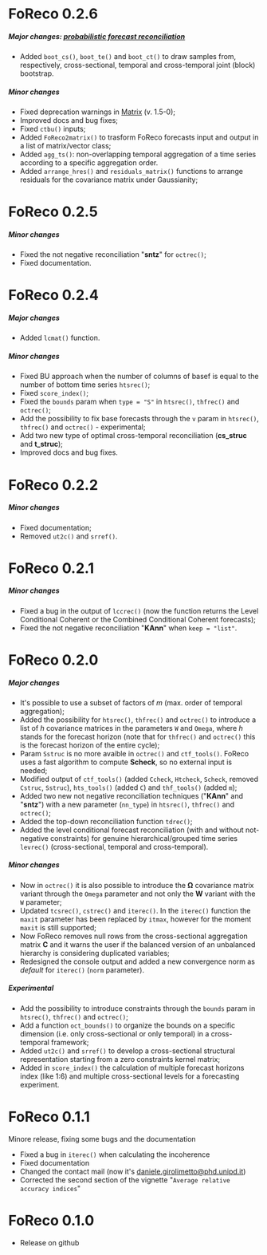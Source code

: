 # FoReco 0.2.6

##### Major changes: [probabilistic forecast reconciliation](https://danigiro.github.io/FoReco/articles/FoReco_prob.html)
* Added `boot_cs()`, `boot_te()` and `boot_ct()` to draw samples from, respectively, cross-sectional, temporal and cross-temporal joint (block) bootstrap.

##### Minor changes
* Fixed deprecation warnings in [Matrix](https://CRAN.R-project.org/package=Matrix) (v. 1.5-0);
* Improved docs and bug fixes;
* Fixed `ctbu()` inputs;
* Added `FoReco2matrix()` to trasform FoReco forecasts input and output in a list of matrix/vector class;
* Added `agg_ts()`: non-overlapping temporal aggregation of a time series according to a specific aggregation order.
* Added `arrange_hres()` and `residuals_matrix()` functions to arrange residuals for the covariance matrix under Gaussianity;

# FoReco 0.2.5

##### Minor changes
* Fixed the not negative reconciliation "**sntz**" for `octrec()`;
* Fixed documentation.

# FoReco 0.2.4

##### Major changes
* Added `lcmat()` function.

##### Minor changes
* Fixed BU approach when the number of columns of basef is equal to the number of bottom time series `htsrec()`;
* Fixed `score_index()`;
* Fixed the `bounds` param when `type = "S"` in `htsrec()`, `thfrec()` and `octrec()`;
* Add the possibility to fix base forecasts through the `v` param in `htsrec()`, `thfrec()` and `octrec()` - experimental;
* Add two new type of optimal cross-temporal reconciliation (**cs_struc** and **t_struc**);
* Improved docs and bug fixes.

# FoReco 0.2.2

##### Minor changes
* Fixed documentation;
* Removed `ut2c()` and `srref()`.

# FoReco 0.2.1

##### Minor changes
* Fixed a bug in the output of `lccrec()` (now the function returns the Level Conditional Coherent or the Combined Conditional Coherent forecasts);
* Fixed the not negative reconciliation "**KAnn**" when `keep = "list"`.

# FoReco 0.2.0

##### Major changes
* It's possible to use a subset of factors of *m* (max. order of temporal aggregation);
* Added the possibility for `htsrec()`, `thfrec()` and `octrec()` to introduce a list of *h* covariance matrices in the parameters `W` and `Omega`, where *h* stands for the forecast horizon (note that for `thfrec()` and `octrec()` this is the forecast horizon of the entire cycle);
* Param `Sstruc` is no more avaible in `octrec()` and `ctf_tools()`. FoReco uses a fast algorithm to compute **Scheck**, so no external input is needed;
* Modified output of `ctf_tools()` (added `Ccheck`, `Htcheck`, `Scheck`, removed `Cstruc`, `Sstruc`), `hts_tools()` (added `C`) and `thf_tools()` (added `m`);
* Added two new not negative reconciliation techniques ("**KAnn**" and "**sntz**") with a new parameter (`nn_type`) in `htsrec()`, `thfrec()` and `octrec()`;
* Added the top-down reconciliation function `tdrec()`;
* Added the level conditional forecast reconciliation (with and without not-negative constraints) for genuine hierarchical/grouped time series `levrec()` (cross-sectional, temporal and cross-temporal).

##### Minor changes
* Now in `octrec()` it is also possible to introduce the **Ω** covariance matrix variant through the `Omega` parameter and not only the **W** variant with the `W` parameter;
* Updated `tcsrec()`, `cstrec()` and `iterec()`. In the `iterec()` function the `maxit` parameter has been replaced by `itmax`, however for the moment `maxit` is still supported;
* Now FoReco removes null rows from the cross-sectional aggregation matrix **C** and it warns the user if the balanced version of an unbalanced hierarchy is considering duplicated variables;
* Redesigned the console output and added a new convergence norm as *default* for `iterec()` (`norm` parameter).

##### Experimental
* Add the possibility to introduce constraints through the `bounds` param in `htsrec()`, `thfrec()` and `octrec()`;
* Add a function `oct_bounds()` to organize the bounds on a specific dimension (i.e. only cross-sectional or only temporal) in a cross-temporal framework;
* Added `ut2c()` and `srref()` to develop a cross-sectional structural representation starting from a zero constraints kernel matrix;
* Added in `score_index()` the calculation of multiple forecast horizons index (like 1:6) and multiple cross-sectional levels for a forecasting experiment.


# FoReco 0.1.1
Minore release, fixing some bugs and the documentation

* Fixed a bug in `iterec()` when calculating the incoherence
* Fixed documentation 
* Changed the contact mail (now it's daniele.girolimetto@phd.unipd.it)
* Corrected the second section of the vignette "`Average relative accuracy indices`"

# FoReco 0.1.0

* Release on github
